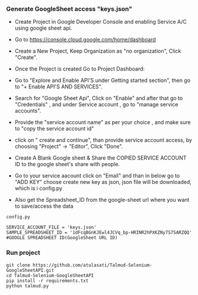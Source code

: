 ### Generate GoogleSheet access "keys.json"

- Create Project in Google Developer Console and enabling Service A/C using google sheet api.

- Go to https://console.cloud.google.com/home/dashboard 

- Create a New Project, Keep Organization as "no organization", Click "Create".

- Once the Project is created Go to Project Dashboard:

- Go to "Explore and Enable API'S under Getting started section", then go to "+ Enable API'S AND SERVICES".
- Search for "Google Sheet Api", Click on "Enable" and after that go to "Credentials" , and under Service account , go to "manage service accounts".
- Provide the "service account name" as per your choice , and make sure to "copy the service account id"
- click on " create and continue", than provide service account access, by choosing "Project" -> "Editor", Click "Done".
- Create A Blank Google sheet & Share the COPIED SERVICE ACCOUNT ID to the google sheet's share with people.
- Go to your service aacount click on "Email" and than in below go to "ADD KEY" choose create new key as json, json file will be downloaded, which is i config.py
- Also get the Spreadsheet_ID from the google-sheet url where you want to save/access the data

``` 
config.py

SERVICE_ACCOUNT_FILE = 'keys.json'
SAMPLE_SPREADSHEET_ID = '1dFcqBGnKJEwl4JCVq_bp-HRINR2hPXKZNy7S7SARZQQ' #GOOGLE SPREADSHEET ID(GoogleSheet URL ID)
```
### Run project
``` 
git clone https://github.com/atulasati/Talmud-Selenium-GoogleSheetAPI.git 
cd Talmud-Selenium-GoogleSheetAPI
pip install -r requirements.txt
python talmud.py
``` 
